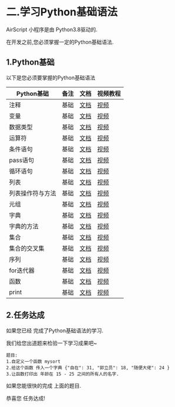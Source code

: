 # 二.学习Python基础语法

AirScript 小程序是由 Python3.8驱动的.

在开发之前,您必须掌握一定的Python基础语法.



## 1.Python基础

以下是您必须要掌握的Python基础语法

| Python基础        | 备注           | 文档  | 视频教程|
| ------------- |:-------------:| -----:|:----|
| 注释 | 基础 | [文档](https://www.runoob.com/python3/python3-comment.html) | [视频](https://www.bilibili.com/video/BV1WX4y1s7Ab?p=4)|
| 变量 | 基础 |  [文档](https://www.runoob.com/python/python-variable-types.html) | [视频](https://www.bilibili.com/video/BV1WX4y1s7Ab?p=5)|
| 数据类型 | 基础 |[文档](https://www.runoob.com/python/python-variable-types.html) | [视频](https://www.bilibili.com/video/BV1WX4y1s7Ab?p=6)|
| 运算符 | 基础 |[文档](https://www.runoob.com/python3/python3-basic-operators.html) | [视频](https://www.bilibili.com/video/BV1WX4y1s7Ab?p=7)|
| 条件语句 | 基础 |[文档](https://www.runoob.com/python3/python3-conditional-statements.html) | [视频](https://www.bilibili.com/video/BV1WX4y1s7Ab?p=8)|
| pass语句 | 基础 |[文档](https://www.runoob.com/python/python-pass-statement.html) | [视频](https://www.bilibili.com/video/BV1WX4y1s7Ab?p=9)|
| 循环语句 | 基础 |[文档](https://www.runoob.com/python3/python3-loop.html) | [视频](https://www.bilibili.com/video/BV1WX4y1s7Ab?p=10)|
| 列表 | 基础 |[文档](https://www.runoob.com/python3/python3-list.html) | [视频](https://www.bilibili.com/video/BV1WX4y1s7Ab?p=11)|
| 列表操作符与方法 | 基础 |[文档](https://www.runoob.com/python3/python3-list.html) | [视频](https://www.bilibili.com/video/BV1WX4y1s7Ab?p=12)|
| 元组 | 基础 |[文档](https://www.runoob.com/python3/python3-tuple.html) | [视频](https://www.bilibili.com/video/BV1WX4y1s7Ab?p=13)|
| 字典 | 基础 |[文档](https://www.runoob.com/python3/python3-dictionary.html) | [视频](https://www.bilibili.com/video/BV1WX4y1s7Ab?p=14)|
| 字典的方法 | 基础 |[文档](https://www.runoob.com/python3/python3-dictionary.html) | [视频](https://www.bilibili.com/video/BV1WX4y1s7Ab?p=15)|
| 集合 | 基础 |[文档](https://www.runoob.com/python3/python3-set.html) | [视频](https://www.bilibili.com/video/BV1WX4y1s7Ab?p=16)|
| 集合的交叉集 | 基础 |[文档](https://www.runoob.com/python3/python3-set.html) | [视频](https://www.bilibili.com/video/BV1WX4y1s7Ab?p=17)|
| 序列 | 基础 |[文档]() | [视频](https://www.bilibili.com/video/BV1WX4y1s7Ab?p=18)|
| for迭代器 | 基础 |[文档](https://www.runoob.com/python3/python3-iterator-generator.html) | [视频](https://www.bilibili.com/video/BV1WX4y1s7Ab?p=19)|
| 函数 | 基础 |[文档](https://www.runoob.com/python3/python3-function.html) | [视频](https://www.bilibili.com/video/BV1WX4y1s7Ab?p=20)|
| print | 基础 |[文档](https://www.runoob.com/python3/python3-inputoutput.html) | [视频](https://www.bilibili.com/video/BV1WX4y1s7Ab?p=21)|

## 2.任务达成

如果您已经 完成了Python基础语法的学习.

我们给您出道题来检验一下学习成果吧~

```
题目: 
1.自定义一个函数 mysort
2.给这个函数 传入一个字典 {"自在": 31, "郭立员": 18, "随便大佬": 24 }
3.让函数打印出 年龄在 15 - 25 之间的所有人的名字.
```

如果您能很快的完成 上面的题目.

恭喜您 任务达成!